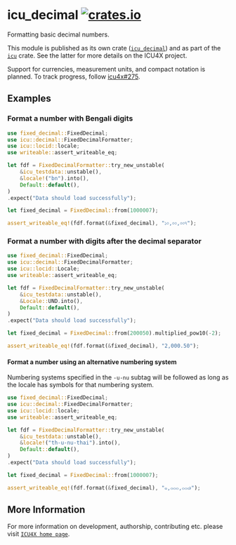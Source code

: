 # icu_decimal [![crates.io](https://img.shields.io/crates/v/icu_decimal)](https://crates.io/crates/icu_decimal)

Formatting basic decimal numbers.

This module is published as its own crate ([`icu_decimal`](https://docs.rs/icu_decimal/latest/icu_decimal/))
and as part of the [`icu`](https://docs.rs/icu/latest/icu/) crate. See the latter for more details on the ICU4X project.

Support for currencies, measurement units, and compact notation is planned. To track progress,
follow [icu4x#275](https://github.com/unicode-org/icu4x/issues/275).

## Examples

### Format a number with Bengali digits

```rust
use fixed_decimal::FixedDecimal;
use icu::decimal::FixedDecimalFormatter;
use icu::locid::locale;
use writeable::assert_writeable_eq;

let fdf = FixedDecimalFormatter::try_new_unstable(
    &icu_testdata::unstable(),
    &locale!("bn").into(),
    Default::default(),
)
.expect("Data should load successfully");

let fixed_decimal = FixedDecimal::from(1000007);

assert_writeable_eq!(fdf.format(&fixed_decimal), "১০,০০,০০৭");
```

### Format a number with digits after the decimal separator

```rust
use fixed_decimal::FixedDecimal;
use icu::decimal::FixedDecimalFormatter;
use icu::locid::Locale;
use writeable::assert_writeable_eq;

let fdf = FixedDecimalFormatter::try_new_unstable(
    &icu_testdata::unstable(),
    &Locale::UND.into(),
    Default::default(),
)
.expect("Data should load successfully");

let fixed_decimal = FixedDecimal::from(200050).multiplied_pow10(-2);

assert_writeable_eq!(fdf.format(&fixed_decimal), "2,000.50");
```

#### Format a number using an alternative numbering system

Numbering systems specified in the `-u-nu` subtag will be followed as long as the locale has
symbols for that numbering system.

```rust
use fixed_decimal::FixedDecimal;
use icu::decimal::FixedDecimalFormatter;
use icu::locid::locale;
use writeable::assert_writeable_eq;

let fdf = FixedDecimalFormatter::try_new_unstable(
    &icu_testdata::unstable(),
    &locale!("th-u-nu-thai").into(),
    Default::default(),
)
.expect("Data should load successfully");

let fixed_decimal = FixedDecimal::from(1000007);

assert_writeable_eq!(fdf.format(&fixed_decimal), "๑,๐๐๐,๐๐๗");
```

[`FixedDecimalFormatter`]: FixedDecimalFormatter

## More Information

For more information on development, authorship, contributing etc. please visit [`ICU4X home page`](https://github.com/unicode-org/icu4x).
